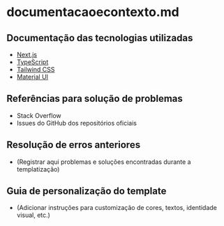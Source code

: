 # documentacaoecontexto.md

## Documentação das tecnologias utilizadas
- [Next.js](https://nextjs.org/docs)
- [TypeScript](https://www.typescriptlang.org/docs/)
- [Tailwind CSS](https://tailwindcss.com/docs)
- [Material UI](https://mui.com/material-ui/getting-started/overview/)

## Referências para solução de problemas
- Stack Overflow
- Issues do GitHub dos repositórios oficiais

## Resolução de erros anteriores
- (Registrar aqui problemas e soluções encontradas durante a templatização)

## Guia de personalização do template
- (Adicionar instruções para customização de cores, textos, identidade visual, etc.) 